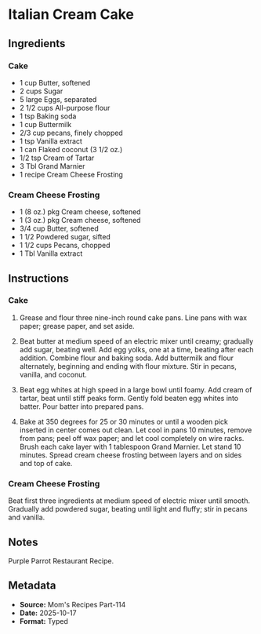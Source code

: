 # Italian Cream Cake

## Ingredients

### Cake
- 1 cup Butter, softened
- 2 cups Sugar
- 5 large Eggs, separated
- 2 1/2 cups All-purpose flour
- 1 tsp Baking soda
- 1 cup Buttermilk
- 2/3 cup pecans, finely chopped
- 1 tsp Vanilla extract
- 1 can Flaked coconut (3 1/2 oz.)
- 1/2 tsp Cream of Tartar
- 3 Tbl Grand Marnier
- 1 recipe Cream Cheese Frosting

### Cream Cheese Frosting
- 1 (8 oz.) pkg Cream cheese, softened
- 1 (3 oz.) pkg Cream cheese, softened
- 3/4 cup Butter, softened
- 1 1/2 Powdered sugar, sifted
- 1 1/2 cups Pecans, chopped
- 1 Tbl Vanilla extract

## Instructions

### Cake
1. Grease and flour three nine-inch round cake pans. Line pans with wax paper; grease paper, and set aside.

2. Beat butter at medium speed of an electric mixer until creamy; gradually add sugar, beating well. Add egg yolks, one at a time, beating after each addition. Combine flour and baking soda. Add buttermilk and flour alternately, beginning and ending with flour mixture. Stir in pecans, vanilla, and coconut.

3. Beat egg whites at high speed in a large bowl until foamy. Add cream of tartar, beat until stiff peaks form. Gently fold beaten egg whites into batter. Pour batter into prepared pans.

4. Bake at 350 degrees for 25 or 30 minutes or until a wooden pick inserted in center comes out clean. Let cool in pans 10 minutes, remove from pans; peel off wax paper; and let cool completely on wire racks. Brush each cake layer with 1 tablespoon Grand Marnier. Let stand 10 minutes. Spread cream cheese frosting between layers and on sides and top of cake.

### Cream Cheese Frosting
Beat first three ingredients at medium speed of electric mixer until smooth. Gradually add powdered sugar, beating until light and fluffy; stir in pecans and vanilla.

## Notes

Purple Parrot Restaurant Recipe.

## Metadata

- **Source:** Mom's Recipes Part-114
- **Date:** 2025-10-17
- **Format:** Typed
